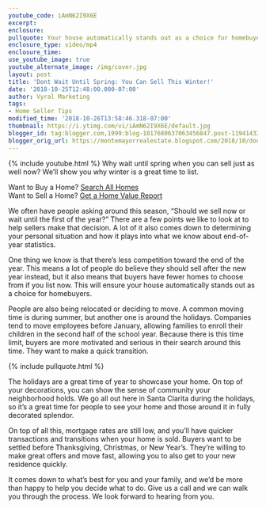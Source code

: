 ```yaml
---
youtube_code: iAmN62I9X6E
excerpt:
enclosure:
pullquote: Your house automatically stands out as a choice for homebuyers.
enclosure_type: video/mp4
enclosure_time:
use_youtube_image: true
youtube_alternate_image: /img/cover.jpg
layout: post
title: 'Dont Wait Until Spring: You Can Sell This Winter!'
date: '2018-10-25T12:48:00.000-07:00'
author: Vyral Marketing
tags:
- Home Seller Tips
modified_time: '2018-10-26T13:58:46.318-07:00'
thumbnail: https://i.ytimg.com/vi/iAmN62I9X6E/default.jpg
blogger_id: tag:blogger.com,1999:blog-1017680637063456847.post-1194143296640224215
blogger_orig_url: https://montemayorrealestate.blogspot.com/2018/10/dont-wait-until-spring-you-can-sell.html
---
```

{% include youtube.html %}
Why wait until spring when you can sell just as well now?
We’ll show you why winter is a great time to list.

<div class="post-cta">
Want to Buy a Home? <a href="http://myscvhomefinder.com/search#?q_limit=36&q_prioritize=agents.0.id=F207098400%7Coffice.id=FF7000252&mlsId=347&status=1%7C3&q_sort=createdAt-&q_offset=0" target="_blank">Search All Homes</a><br>
Want to Sell a Home? <a href="http://myscvhomefinder.com/home_value" target="_blank">Get a Home Value Report</a>
</div>

We often have people asking around this season, “Should we sell now or wait until the first of the year?” There are a few points we like to look at to help sellers make that decision. A lot of it also comes down to determining your personal situation and how it plays into what we know about end-of-year statistics.

One thing we know is that there’s less competition toward the end of the year. This means a lot of people do believe they should sell after the new year instead, but it also means that buyers have fewer homes to choose from if you list now. This will ensure your house automatically stands out as a choice for homebuyers.

People are also being relocated or deciding to move. A common moving time is during summer, but another one is around the holidays. Companies tend to move employees before January, allowing families to enroll their children in the second half of the school year. Because there is this time limit, buyers are more motivated and serious in their search around this time. They want to make a quick transition.

{% include pullquote.html %}

The holidays are a great time of year to showcase your home. On top of your decorations, you can show the sense of community your neighborhood holds. We go all out here in Santa Clarita during the holidays, so it’s a great time for people to see your home and those around it in fully decorated splendor.

On top of all this, mortgage rates are still low, and you’ll have quicker transactions and transitions when your home is sold. Buyers want to be settled before Thanksgiving, Christmas, or New Year’s. They’re willing to make great offers and move fast, allowing you to also get to your new residence quickly.

It comes down to what’s best for you and your family, and we’d be more than happy to help you decide what to do. Give us a call and we can walk you through the process. We look forward to hearing from you.
